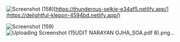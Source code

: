 ![Screenshot (158)](https://github.com/AnjaliSingh5683/E-commerce/assets/87576134/5e8eab42-338d-49e2-85a5-d04ba6dca0bf)[https://thunderous-selkie-e34af5.netlify.app/](https://delightful-klepon-4594bd.netlify.app/)



![Screenshot (159)](https://github.com/AnjaliSingh5683/E-commerce/assets/87576134/e9b3d1ca-3127-4f70-8f9d-84457cd07345)
![Uploading Screenshot (15[UDIT NARAYAN OJHA_SOA.pdf](https://github.com/AnjaliSingh5683/E-commerce/files/14472091/UDIT.NARAYAN.OJHA_SOA.pdf)
8).png…]()

